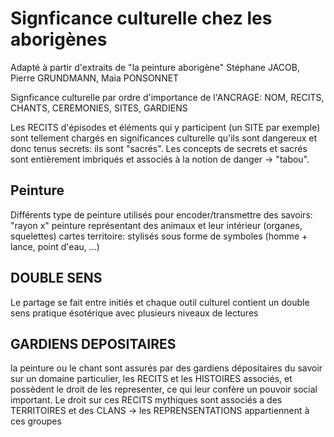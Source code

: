 # Signficance culturelle chez les aborigènes

Adapté à partir d'extraits de "la peinture aborigène" Stéphane JACOB, Pierre GRUNDMANN, Maia PONSONNET

Signficance culturelle par ordre d'importance de l'ANCRAGE: NOM, RECITS, CHANTS, CEREMONIES, SITES, GARDIENS

Les RECITS d'épisodes et éléments qui y participent (un SITE par exemple) sont tellement chargés en significances culturelle qu'ils sont dangereux et donc tenus secrets: ils sont "sacrés". Les concepts de secrets et sacrés sont entièrement imbriqués et associés à la notion de danger -> "tabou".



## Peinture 

Différents type de peinture utilisés pour encoder/transmettre des savoirs:
"rayon x" peinture représentant des animaux et leur intérieur (organes, squelettes)
cartes territoire: stylisés sous forme de symboles (homme + lance, point d'eau, ...)

## DOUBLE SENS

Le partage se fait entre initiés et chaque outil culturel contient un double sens pratique ésotérique avec plusieurs niveaux de lectures

## GARDIENS DEPOSITAIRES
la peinture ou le chant sont assurés par des gardiens dépositaires du savoir sur un domaine particulier, les RECITS et les HISTOIRES associés, et possèdent le droit de les representer, ce qui leur confère un pouvoir social important. Le droit sur ces RECITS mythiques sont associés a des TERRITOIRES et des CLANS -> les REPRENSENTATIONS appartiennent à ces groupes
